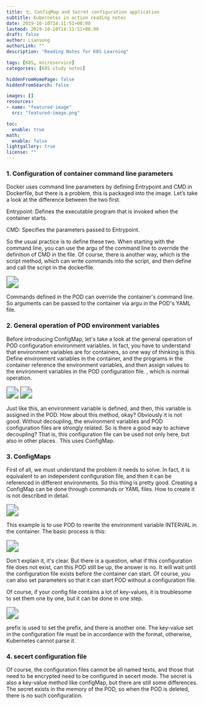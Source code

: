 ```yaml
---
title: 七、ConfigMap and Secret configuration application
subtitle: Kubernetes in action reading notes
date: 2019-10-10T14:11:51+08:00
lastmod: 2019-10-10T14:11:51+08:00
draft: false
author: Liansong
authorLink: ""
description: "Reading Notes for K8S Learning"

tags: [K8S, microservice]
categories: [K8S-study notes]

hiddenFromHomePage: false
hiddenFromSearch: false

images: []
resources:
- name: "featured-image"
  src: "featured-image.png"

toc:
  enable: true
math:
  enable: false
lightgallery: true
license: ""
---
```


### 1. Configuration of container command line parameters

Docker uses command line parameters by defining Entrypoint and CMD in Dockerfile, but there is a problem, this is packaged into the image. Let’s take a look at the difference between the two first.

Entrypoint: Defines the executable program that is invoked when the container starts.

CMD: Specifies the parameters passed to Entrypoint.

So the usual practice is to define these two. When starting with the command line, you can use the argu of the command line to override the definition of CMD in the file. Of course, there is another way, which is the script method, which can write commands into the script, and then define and call the script in the dockerfile.

<img src="https://cdn.jsdelivr.net/gh/yeliansong/github-blog-PIC/blog-images006y8mN6gy1g6ycqeiovej30lb03ct9m.jpg" style="zoom:200%;" />

Commands defined in the POD can override the container's command line. So arguments can be passed to the container via argu in the POD's YAML file.



### 2. General operation of POD environment variables

Before introducing ConfigMap, let's take a look at the general operation of POD configuration environment variables. In fact, you have to understand that environment variables are for containers, so one way of thinking is this. Define environment variables in the container, and the programs in the container reference the environment variables, and then assign values to the environment variables in the POD configuration file. , which is normal operation.

<img src="https://cdn.jsdelivr.net/gh/yeliansong/github-blog-PIC/blog-images006y8mN6gy1g6ycqf7yhhj30it05rgml.jpg" style="zoom:200%;" />

<img src="https://cdn.jsdelivr.net/gh/yeliansong/github-blog-PIC/blog-images006y8mN6gy1g6ycqgyzg8j30j4052wf2.jpg" style="zoom:200%;" />

Just like this, an environment variable is defined, and then, this variable is assigned in the POD. How about this method, okay? Obviously it is not good. Without decoupling, the environment variables and POD configuration files are strongly related. So is there a good way to achieve decoupling? That is, this configuration file can be used not only here, but also in other places . This uses ConfigMap.



### 3. ConfigMaps

First of all, we must understand the problem it needs to solve. In fact, it is equivalent to an independent configuration file, and then it can be referenced in different environments. So this thing is pretty good. Creating a ConfigMap can be done through commands or YAML files. How to create it is not described in detail.

<img src="https://cdn.jsdelivr.net/gh/yeliansong/github-blog-PIC/blog-images006y8mN6gy1g6ycqhmjtoj30kh095wgt.jpg" style="zoom:200%;" />

This example is to use POD to rewrite the environment variable INTERVAL in the container. The basic process is this:

<img src="https://cdn.jsdelivr.net/gh/yeliansong/github-blog-PIC/blog-images006y8mN6gy1g6ycqjde66j30io08mwjy.jpg" style="zoom:200%;" />

Don't explain it, it's clear. But there is a question, what if this configuration file does not exist, can this POD still be up, the answer is no. It will wait until the configuration file exists before the container can start. Of course, you can also set parameters so that it can start POD without a configuration file.

Of course, if your config file contains a lot of key-values, it is troublesome to set them one by one, but it can be done in one step.

<img src="https://cdn.jsdelivr.net/gh/yeliansong/github-blog-PIC/blog-images006y8mN6gy1g6ycqjvnbyj30ib04nwfr.jpg" style="zoom:200%;" />

prefix is used to set the prefix, and there is another one. The key-value set in the configuration file must be in accordance with the format, otherwise, Kubernetes cannot parse it.



### 4. secert configuration file

Of course, the configuration files cannot be all named texts, and those that need to be encrypted need to be configured in secert mode. The secret is also a key-value method like configMap, but there are still some differences. The secret exists in the memory of the POD, so when the POD is deleted, there is no such configuration.